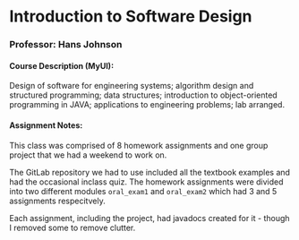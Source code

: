 # Introduction to Software Design

### Professor: Hans Johnson

#### Course Description (MyUI):
Design of software for engineering systems; algorithm design and structured programming; data structures; introduction to object-oriented programming in JAVA; applications to engineering problems; lab arranged.

#### Assignment Notes:
This class was comprised of 8 homework assignments and one group project that we had a weekend to work on.

The GitLab repository we had to use included all the textbook examples and had the occasional inclass quiz.
The homework assignments were divided into two different modules `oral_exam1` and `oral_exam2` which had 3 and 5 assignments respecitvely.

Each assignment, including the project, had javadocs created for it - though I removed some to remove clutter.
